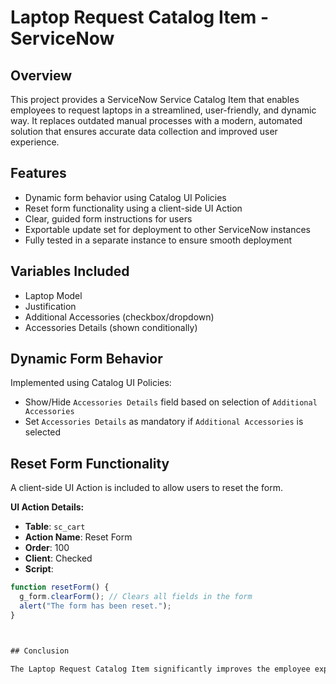 # Laptop Request Catalog Item - ServiceNow

## Overview
This project provides a ServiceNow Service Catalog Item that enables employees to request laptops in a streamlined, user-friendly, and dynamic way. It replaces outdated manual processes with a modern, automated solution that ensures accurate data collection and improved user experience.

## Features
- Dynamic form behavior using Catalog UI Policies
- Reset form functionality using a client-side UI Action
- Clear, guided form instructions for users
- Exportable update set for deployment to other ServiceNow instances
- Fully tested in a separate instance to ensure smooth deployment

## Variables Included
- Laptop Model
- Justification
- Additional Accessories (checkbox/dropdown)
- Accessories Details (shown conditionally)

## Dynamic Form Behavior
Implemented using Catalog UI Policies:
- Show/Hide `Accessories Details` field based on selection of `Additional Accessories`
- Set `Accessories Details` as mandatory if `Additional Accessories` is selected

## Reset Form Functionality
A client-side UI Action is included to allow users to reset the form.

**UI Action Details:**
- **Table**: `sc_cart`
- **Action Name**: Reset Form
- **Order**: 100
- **Client**: Checked
- **Script**:
```javascript
function resetForm() {
  g_form.clearForm(); // Clears all fields in the form
  alert("The form has been reset.");
}



## Conclusion

The Laptop Request Catalog Item significantly improves the employee experience by providing a faster, more intuitive way to request laptops through ServiceNow. With dynamic field behavior, a reset functionality, and easy deployment via update sets, this solution reduces manual effort, eliminates common errors, and supports scalable IT service management. It is a practical step toward automating hardware provisioning within your organization.

